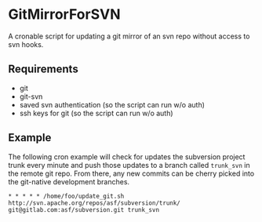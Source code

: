 # GitMirrorForSVN
A cronable script for updating a git mirror of an svn repo without access to
svn hooks.

## Requirements
* git
* git-svn
* saved svn authentication (so the script can run w/o auth)
* ssh keys for git (so the script can run w/o auth)

## Example
The following cron example will check for updates the subversion project trunk
every minute and push those updates to a branch called `trunk_svn` in the
remote git repo.  From there, any new commits can be cherry picked into the
git-native development branches.

`* * * * * /home/foo/update_git.sh http://svn.apache.org/repos/asf/subversion/trunk/ git@gitlab.com:asf/subversion.git trunk_svn`

